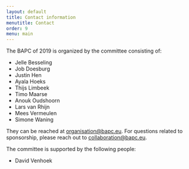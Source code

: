 ```yaml
---
layout: default
title: Contact information
menutitle: Contact
order: 9
menu: main
---
```

The BAPC of 2019 is organized by the committee consisting of:

* Jelle Besseling
* Job Doesburg
* Justin Hen
* Ayala Hoeks
* Thijs Limbeek
* Timo Maarse
* Anouk Oudshoorn
* Lars van Rhijn
* Mees Vermeulen
* Simone Waning

They can be reached at [organisation@bapc.eu](mailto:organisation@bapc.eu). For questions related to sponsorship, please reach out to [collaboration@bapc.eu](mailto:collaboration@bapc.eu).

The committee is supported by the following people:

* David Venhoek
